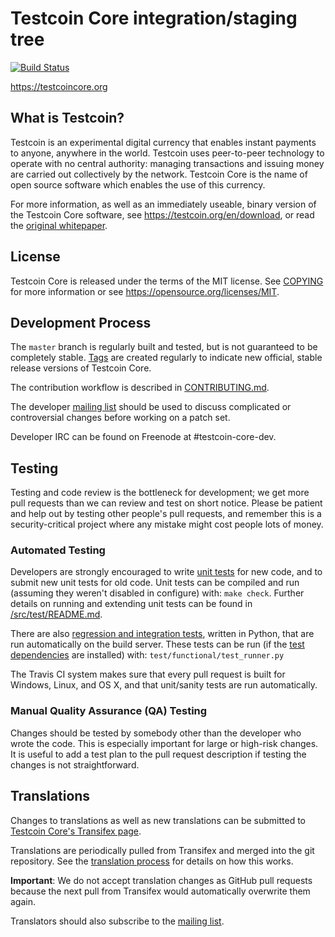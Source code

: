 Testcoin Core integration/staging tree
=====================================

[![Build Status](https://travis-ci.org/testcoin/testcoin.svg?branch=master)](https://travis-ci.org/testcoin/testcoin)

https://testcoincore.org

What is Testcoin?
----------------

Testcoin is an experimental digital currency that enables instant payments to
anyone, anywhere in the world. Testcoin uses peer-to-peer technology to operate
with no central authority: managing transactions and issuing money are carried
out collectively by the network. Testcoin Core is the name of open source
software which enables the use of this currency.

For more information, as well as an immediately useable, binary version of
the Testcoin Core software, see https://testcoin.org/en/download, or read the
[original whitepaper](https://testcoincore.org/testcoin.pdf).

License
-------

Testcoin Core is released under the terms of the MIT license. See [COPYING](COPYING) for more
information or see https://opensource.org/licenses/MIT.

Development Process
-------------------

The `master` branch is regularly built and tested, but is not guaranteed to be
completely stable. [Tags](https://github.com/testcoin/testcoin/tags) are created
regularly to indicate new official, stable release versions of Testcoin Core.

The contribution workflow is described in [CONTRIBUTING.md](CONTRIBUTING.md).

The developer [mailing list](https://lists.linuxfoundation.org/mailman/listinfo/testcoin-dev)
should be used to discuss complicated or controversial changes before working
on a patch set.

Developer IRC can be found on Freenode at #testcoin-core-dev.

Testing
-------

Testing and code review is the bottleneck for development; we get more pull
requests than we can review and test on short notice. Please be patient and help out by testing
other people's pull requests, and remember this is a security-critical project where any mistake might cost people
lots of money.

### Automated Testing

Developers are strongly encouraged to write [unit tests](src/test/README.md) for new code, and to
submit new unit tests for old code. Unit tests can be compiled and run
(assuming they weren't disabled in configure) with: `make check`. Further details on running
and extending unit tests can be found in [/src/test/README.md](/src/test/README.md).

There are also [regression and integration tests](/test), written
in Python, that are run automatically on the build server.
These tests can be run (if the [test dependencies](/test) are installed) with: `test/functional/test_runner.py`

The Travis CI system makes sure that every pull request is built for Windows, Linux, and OS X, and that unit/sanity tests are run automatically.

### Manual Quality Assurance (QA) Testing

Changes should be tested by somebody other than the developer who wrote the
code. This is especially important for large or high-risk changes. It is useful
to add a test plan to the pull request description if testing the changes is
not straightforward.

Translations
------------

Changes to translations as well as new translations can be submitted to
[Testcoin Core's Transifex page](https://www.transifex.com/projects/p/testcoin/).

Translations are periodically pulled from Transifex and merged into the git repository. See the
[translation process](doc/translation_process.md) for details on how this works.

**Important**: We do not accept translation changes as GitHub pull requests because the next
pull from Transifex would automatically overwrite them again.

Translators should also subscribe to the [mailing list](https://groups.google.com/forum/#!forum/testcoin-translators).
